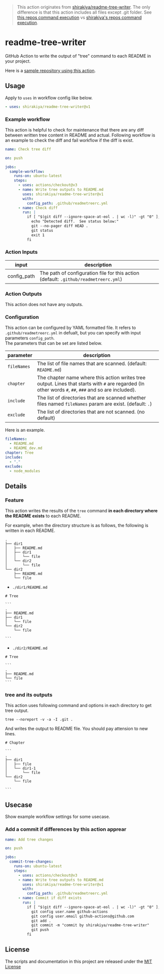 > This action originates from [shirakiya/readme-tree-writer](https://github.com/shirakiya/readme-tree-writer). The only difference is that this action includes all files except .git folder. See [this repos command execution](https://github.com/trueberryless-org/readme-tree-writer?tab=readme-ov-file#tree-and-its-outputs) vs [shirakiya's repos command execution](https://github.com/shirakiya/readme-tree-writer?tab=readme-ov-file#tree-and-its-outputs).

# readme-tree-writer

GitHub Action to write the output of "tree" command to each README in your project.

Here is a [sample repository using this action](https://github.com/shirakiya/readme-tree-writer-sample).

## Usage

Apply to `uses` in workflow config like below.

```yaml
- uses: shirakiya/readme-tree-writer@v1
```

### Example workflow

This action is helpful to check for maintenance that there are any diff between written tree content in README and actual.
Following workflow is an example to check the diff and fail workflow if the diff is exist.

```yaml
name: Check tree diff

on: push

jobs:
  sample-workflow:
    runs-on: ubuntu-latest
    steps:
      - uses: actions/checkout@v3
      - name: Write tree outputs to README.md
        uses: shirakiya/readme-tree-writer@v1
        with:
          config_path: .github/readmetreerc.yml
      - name: Check diff
        run: |
          if [ "$(git diff --ignore-space-at-eol . | wc -l)" -gt "0" ]; then
            echo "Detected diff.  See status below:"
            git --no-pager diff HEAD .
            git status
            exit 1
          fi
```

### Action Inputs

| input       | description                                                                          |
| ----------- | ------------------------------------------------------------------------------------ |
| config_path | The path of configuration file for this action (default: `.github/readmetreerc.yml`) |

### Action Outputs

This action does not have any outputs.

### Configuration

This action can be configured by YAML formatted file. It refers to `.github/readmetreerc.yml` in defualt, but you can specify with input parameters `config_path`.  
The parameters that can be set are listed below.

| parameter   | description                                                                                                                                           |
| ----------- | ----------------------------------------------------------------------------------------------------------------------------------------------------- |
| `fileNames` | The list of file names that are scanned. (default: `README.md`)                                                                                       |
| `chapter`   | The chapter name where this action writes tree output. Lines that starts with `#` are regarded (In other words `#`, `##`, `###` and so are included). |
| `include`   | The list of directories that are scanned whether files named `fileNames` param are exist. (default: `.`)                                              |
| `exclude`   | The list of directories that are not scanned. (no default)                                                                                            |

Here is an example.

```yaml
fileNames:
  - README.md
  - README_dev.md
chapter: Tree
include:
  - "."
exclude:
  - node_modules
```

## Details

### Feature

This action writes the results of the `tree` command **in each directory where the README exists** to each README.

For example, when the directory structure is as follows, the following is written in each README.

```
.
├── dir1
│   ├── README.md
│   ├── dir1
│   │   └── file
│   └── dir2
│       └── file
└── dir2
    ├── README.md
    └── file
```

- `./dir1/README.md`

````
# Tree

```
.
├── README.md
├── dir1
│   └── file
└── dir2
    └── file

```

````

- `./dir2/README.md`

````
# Tree

```
.
├── README.md
└── file
```

````

### tree and its outputs

This action uses following command and options in each directory to get tree output.

```
tree --noreport -v -a -I .git .
```

And writes the output to README file. You should pay attension to new lines.

````
# Chapter

```
.
├── dir1
│   ├── file
│   └── dir1-1
│       └── file
└── dir2
    └── file

```

````

## Usecase

Show example workflow settings for some usecase.

### Add a commit if differences by this action apprear

```yaml
name: Add tree changes

on: push

jobs:
  commit-tree-changes:
    runs-on: ubuntu-latest
    steps:
      - uses: actions/checkout@v3
      - name: Write tree outputs to README.md
        uses: shirakiya/readme-tree-writer@v1
        with:
          config_path: .github/readmetreerc.yml
      - name: Commit if diff exists
        run: |
          if [ "$(git diff --ignore-space-at-eol . | wc -l)" -gt "0" ]; then
            git config user.name github-actions
            git config user.email github-actions@github.com
            git add .
            git commit -m "commit by shirakiya/readme-tree-writer"
            git push
          fi
```

## License

The scripts and documentation in this project are released under the [MIT License](LICENSE)
